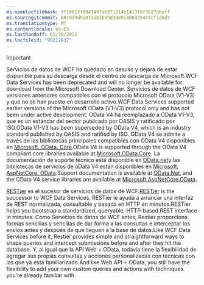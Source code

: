 ```yaml
---
ms.openlocfilehash: ff19012f0041487ab971214b1413f8f3627dbeff
ms.sourcegitcommit: 68c9d9d9a97aab3b59d388914004b5474cf1dbd7
ms.translationtype: MT
ms.contentlocale: es-ES
ms.lasthandoff: 01/30/2021
ms.locfileid: "99217637"
---
```

> [!IMPORTANT]
> <span data-ttu-id="c2a07-101">Servicios de datos de WCF ha quedado en desuso y dejará de estar disponible para su descarga desde el centro de descarga de Microsoft.</span><span class="sxs-lookup"><span data-stu-id="c2a07-101">WCF Data Services has been deprecated and will no longer be available for download from the Microsoft Download Center.</span></span>
> <span data-ttu-id="c2a07-102">Servicios de datos de WCF versiones anteriores compatibles con el protocolo Microsoft OData (V1-V3) y que no se han puesto en desarrollo activo.</span><span class="sxs-lookup"><span data-stu-id="c2a07-102">WCF Data Services supported earlier versions of the Microsoft OData (V1-V3) protocol only and has not been under active development.</span></span> <span data-ttu-id="c2a07-103">OData V4 ha reemplazado a OData V1-V3, que es un estándar del sector publicado por OASIS y ratificado por ISO.</span><span class="sxs-lookup"><span data-stu-id="c2a07-103">OData V1-V3 has been superseded by OData V4, which is an industry standard published by OASIS and ratified by ISO.</span></span> <span data-ttu-id="c2a07-104">OData V4 se admite a través de las bibliotecas principales compatibles con OData V4 disponibles en [Microsoft. OData. Core](https://www.nuget.org/packages/Microsoft.OData.Core/).</span><span class="sxs-lookup"><span data-stu-id="c2a07-104">OData V4 is supported through the OData V4 compliant core libraries available at [Microsoft.OData.Core](https://www.nuget.org/packages/Microsoft.OData.Core/).</span></span> <span data-ttu-id="c2a07-105">La documentación de soporte técnico está disponible en [OData.net](https://odata.github.io/odata.net)y las bibliotecas de servicios de oData V4 están disponibles en [Microsoft. AspNetCore. OData](https://www.nuget.org/packages/Microsoft.AspNetCore.OData).</span><span class="sxs-lookup"><span data-stu-id="c2a07-105">Support documentation is available at [OData.Net](https://odata.github.io/odata.net), and the OData V4 service libraries are available at [Microsoft.AspNetCore.OData](https://www.nuget.org/packages/Microsoft.AspNetCore.OData).</span></span>
>
> <span data-ttu-id="c2a07-106">[RESTier](https://github.com/OData/RESTier) es el sucesor de servicios de datos de WCF.</span><span class="sxs-lookup"><span data-stu-id="c2a07-106">[RESTier](https://github.com/OData/RESTier) is the successor to WCF Data Services.</span></span> <span data-ttu-id="c2a07-107">RESTier le ayuda a arrancar una interfaz de REST normalizada, consultable y basada en HTTP en minutos.</span><span class="sxs-lookup"><span data-stu-id="c2a07-107">RESTier helps you bootstrap a standardized, queryable, HTTP-based REST interface in minutes.</span></span>
> <span data-ttu-id="c2a07-108">Como Servicios de datos de WCF antes, Restier proporciona formas sencillas y sencillas de dar forma a las consultas e interceptar los envíos antes y después de que lleguen a la base de datos.</span><span class="sxs-lookup"><span data-stu-id="c2a07-108">Like WCF Data Services before it, Restier provides simple and straightforward ways to shape queries and intercept submissions before and after they hit the database.</span></span> <span data-ttu-id="c2a07-109">Y, al igual que la API Web + OData, todavía tiene la flexibilidad de agregar sus propias consultas y acciones personalizadas con técnicas con las que ya está familiarizado.</span><span class="sxs-lookup"><span data-stu-id="c2a07-109">And like Web API + OData, you still have the flexibility to add your own custom queries and actions with techniques you're already familiar with.</span></span>
